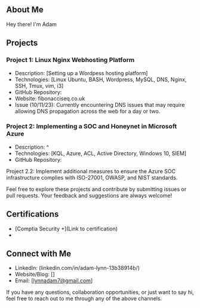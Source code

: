 ## About Me
Hey there! I'm Adam 

## Projects

### Project 1: Linux Nginx Webhosting Platform
- Description: [Setting up a Wordpess hosting platform]
- Technologies: [Linux Ubuntu, BASH, Wordpress, MySQL, DNS, Nginx, SSH, Tmux, vim, i3]
- GitHub Repository: 
- Website: fibonacciseq.co.uk
- Issue (10/11/23): Currently encountering DNS issues that may require allowing DNS propagation across the web for a day or two.

### Project 2: Implementing a SOC and Honeynet in Microsoft Azure
- Description: ^
- Technologies: [KQL, Azure, ACL, Active Directory, Windows 10, SIEM]
- GitHub Repository: 

Project 2.2: Implement additional measures to ensure the Azure SOC infrastructure complies with ISO-27001, OWASP, and NIST standards.
  



Feel free to explore these projects and contribute by submitting issues or pull requests. Your feedback and suggestions are always welcome!

## Certifications

- [Comptia Security +](Link to certification)
- 
## Connect with Me

- LinkedIn: (linkedin.com/in/adam-lynn-13b38914b/)
- Website/Blog: []
- Email: [lynnadam7@gmail.com]

If you have any questions, collaboration opportunities, or just want to say hi, feel free to reach out to me through any of the above channels.


[linkedin]: linkedin.com/in/adam-lynn-13b38914b/

